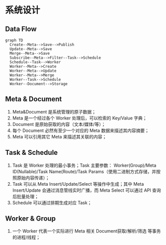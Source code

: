 # 系统设计

## Data Flow

```mermaid
graph TD
  Create--Meta-->Save-->Publish
  Update--Meta-->Save
  Merge--Meta-->Save
  Subscribe--Meta-->Filter--Task-->Schedule
  Schedule--Task-->Worker
  Worker--Meta-->Create
  Worker--Meta-->Update
  Worker--Meta-->Merge
  Worker--Task-->Schedule
  Worker--Document-->Storage
```

## Meta & Document

1. Meta&Document 是系统管理的原子数据；
1. Meta 是一个经过各个 Worker 处理后，可以检索的 Key/Value 字典；
1. Document 是原始获取的内容（文本/媒体/等）；
2. 每个 Document 必然有至少一个对应的 Meta 数据来描述其内容摘要；
3. Meta 可以引用其它 Meta 来描述其关联的内容；

## Task & Schedule

1. Task 是 Worker 处理的最小事务；Task 主要参数： Worker(Group)/Meta ID(Nullable)/Task Name(Route)/Task Params（使用二进制方式存储，并按照原始内容传递）；
2. Task 可以从 Meta Insert/Update/Select 等操作中生成；其中 Meta Insert/Update 会通过消息管线实时广播，而 Meta Select 可以通过 API 查询后批量处理；
3. Schedule 可以通过排期生成对应 Task；

## Worker & Group

1. 一个 Worker 代表一个实际进行 Meta 相关 Document获取/解析/筛选 等事务的进程/线程；